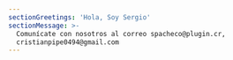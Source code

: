 ```yaml
---
sectionGreetings: 'Hola, Soy Sergio'
sectionMessage: >-
  Comunícate con nosotros al correo spacheco@plugin.cr,
  cristianpipe0494@gmail.com
---
```

